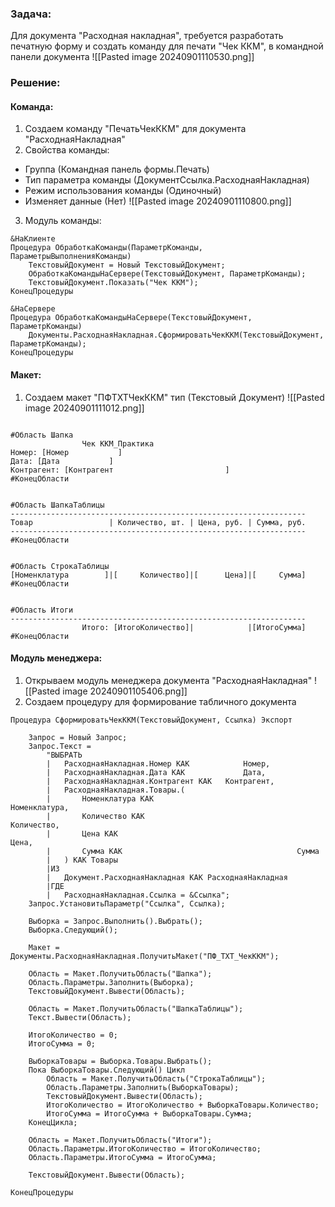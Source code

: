 ### Задача:
Для документа "Расходная накладная", требуется разработать печатную форму и создать команду для печати "Чек ККМ", в командной панели документа
![[Pasted image 20240901110530.png]]

### Решение:
#### Команда:
1. Создаем команду "ПечатьЧекККМ" для документа "РасходнаяНакладная"
2. Свойства команды:
- Группа (Командная панель формы.Печать)
- Тип параметра команды (ДокументСсылка.РасходнаяНакладная)
- Режим использования команды (Одиночный)
- Изменяет данные (Нет)
![[Pasted image 20240901110800.png]]
3. Модуль команды:
```bsl
&НаКлиенте
Процедура ОбработкаКоманды(ПараметрКоманды, ПараметрыВыполненияКоманды)
	ТекстовыйДокумент = Новый ТекстовыйДокумент;
	ОбработкаКомандыНаСервере(ТекстовыйДокумент, ПараметрКоманды);
	ТекстовыйДокумент.Показать("Чек ККМ");
КонецПроцедуры

&НаСервере
Процедура ОбработкаКомандыНаСервере(ТекстовыйДокумент, ПараметрКоманды)
	Документы.РасходнаяНакладная.СформироватьЧекККМ(ТекстовыйДокумент, ПараметрКоманды);
КонецПроцедуры
```
#### Макет:
1. Создаем макет "ПФTXTЧекККМ" тип (Текстовый Документ)
![[Pasted image 20240901111012.png]]
```bsl

#Область Шапка				
				Чек ККМ_Практика
Номер: [Номер           ]
Дата: [Дата           ]
Контрагент: [Контрагент                         ]
#КонецОбласти


#Область ШапкаТаблицы
------------------------------------------------------------------
Товар                 | Количество, шт. | Цена, руб. | Сумма, руб.
------------------------------------------------------------------  
#КонецОбласти  


#Область СтрокаТаблицы
[Номенклатура        ]|[     Количество]|[      Цена]|[     Сумма] 
#КонецОбласти


#Область Итоги
------------------------------------------------------------------
				Итого: [ИтогоКоличество]|            |[ИтогоСумма]    
#КонецОбласти				
```

#### Модуль менеджера:
1. Открываем модуль менеджера документа "РасходнаяНакладная"
![[Pasted image 20240901105406.png]]
2. Создаем процедуру для формирование табличного документа
```bsl
Процедура СформироватьЧекККМ(ТекстовыйДокумент, Ссылка) Экспорт

	Запрос = Новый Запрос;
	Запрос.Текст = 
		"ВЫБРАТЬ
		|	РасходнаяНакладная.Номер КАК			Номер,
		|	РасходнаяНакладная.Дата КАК				Дата,
		|	РасходнаяНакладная.Контрагент КАК	Контрагент,
		|	РасходнаяНакладная.Товары.(
		|		Номенклатура КАК							Номенклатура,
		|		Количество КАК								Количество,
		|		Цена КАК											Цена,
		|		Сумма КАК										Сумма
		|	) КАК Товары
		|ИЗ
		|	Документ.РасходнаяНакладная КАК РасходнаяНакладная
		|ГДЕ
		|	РасходнаяНакладная.Ссылка = &Ссылка";
	Запрос.УстановитьПараметр("Ссылка", Ссылка);
	
	Выборка = Запрос.Выполнить().Выбрать();
	Выборка.Следующий();
	
	Макет = Документы.РасходнаяНакладная.ПолучитьМакет("ПФ_TXT_ЧекККМ");
	
	Область = Макет.ПолучитьОбласть("Шапка");
	Область.Параметры.Заполнить(Выборка);
	ТекстовыйДокумент.Вывести(Область);
	
	Область = Макет.ПолучитьОбласть("ШапкаТаблицы");
	Текст.Вывести(Область);

	ИтогоКоличество = 0;
	ИтогоСумма = 0;
	
	ВыборкаТовары = Выборка.Товары.Выбрать();
	Пока ВыборкаТовары.Следующий() Цикл
		Область = Макет.ПолучитьОбласть("СтрокаТаблицы");
		Область.Параметры.Заполнить(ВыборкаТовары);
	    ТекстовыйДокумент.Вывести(Область);
		ИтогоКоличество = ИтогоКоличество + ВыборкаТовары.Количество;
		ИтогоСумма = ИтогоСумма + ВыборкаТовары.Сумма;
	КонецЦикла; 
	
	Область = Макет.ПолучитьОбласть("Итоги");
	Область.Параметры.ИтогоКоличество = ИтогоКоличество;
	Область.Параметры.ИтогоСумма = ИтогоСумма;
	
	ТекстовыйДокумент.Вывести(Область);

КонецПроцедуры
```